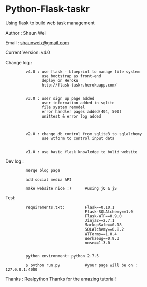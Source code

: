 Python-Flask-taskr
==================

Using flask to build web task management 

Author : Shaun Wei

Email : shaunweix@gmail.com




Current Version: v4.0



Change log : 

             v4.0 : use flask - blueprint to manage file system
                    use bootstrap as front-end
                    deploy on Heroku
                    http://flask-taskr.herokuapp.com/
                    

             v3.0 : user sign up page added 
                    user information added in sqlite
                    file system remodel
                    error handler pages added(404, 500)
                    unittest & error log added
                    
                    
             
             v2.0 : change db control from sqlite3 to sqlalchemy
                    use wtform to control input data
                 
                    
             v1.0 : use basic flask knowledge to bulid website


Dev log :
             
            
             merge blog page
             
             add social media API
             
             make website nice :)      #using jQ & jS
             

Test:
             
             requirements.txt:         Flask==0.10.1
                                       Flask-SQLAlchemy==1.0
                                       Flask-WTF==0.9.0
                                       Jinja2==2.7.1
                                       MarkupSafe==0.18
                                       SQLAlchemy==0.8.2
                                       WTForms==1.0.4
                                       Werkzeug==0.9.3
                                       nose==1.3.0

             
             python environment: python 2.7.5
             
             $ python run.py           #your page will be on : 127.0.0.1:4000
             

Thanks :     Realpython
             Thanks for the amazing tutorial!
             
